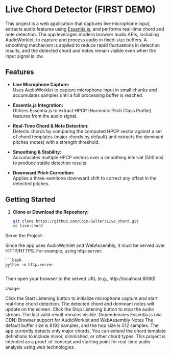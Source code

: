# Live Chord Detector (FIRST DEMO)

This project is a web application that captures live microphone input, extracts audio features using [Essentia.js](https://github.com/MTG/essentia.js), and performs real-time chord and note detection. The app leverages modern browser audio APIs, including AudioWorklet, to capture and process audio in fixed-size buffers. A smoothing mechanism is applied to reduce rapid fluctuations in detection results, and the detected chord and notes remain visible even when the input signal is low.

## Features

- **Live Microphone Capture:**  
  Uses AudioWorklet to capture microphone input in small chunks and accumulates samples until a full processing buffer is reached.

- **Essentia.js Integration:**  
  Utilizes Essentia.js to extract HPCP (Harmonic Pitch Class Profile) features from the audio signal.

- **Real-Time Chord & Note Detection:**  
  Detects chords by comparing the computed HPCP vector against a set of chord templates (major chords by default) and extracts the dominant pitches (notes) with a strength threshold.

- **Smoothing & Stability:**  
  Accumulates multiple HPCP vectors over a smoothing interval (500 ms) to produce stable detection results.

- **Downward Pitch Correction:**  
  Applies a three-semitone downward shift to correct any offset in the detected pitches.

## Getting Started

1. **Clone or Download the Repository:**

    ```bash
    git clone https://github.com/Coin-Gulter/Live_chord.git
    cd live-chord
    ```
Serve the Project:

Since the app uses AudioWorklet and WebAssembly, it must be served over HTTP/HTTPS. For example, using http-server:

    ```bash
    python -m http.server
    ```

Then open your browser to the served URL (e.g., http://localhost:8080)

Usage:

Click the Start Listening button to initialize microphone capture and start real-time chord detection.
The detected chord and dominant notes will update on the screen.
Click the Stop Listening button to stop the audio stream. The last valid result remains visible.
Dependencies
Essentia.js (via CDN)
Browser support for AudioWorklet and WebAssembly
Notes
The default buffer size is 8192 samples, and the hop size is 512 samples.
The app currently detects only major chords. You can extend the chord template definitions to include minor, diminished, or other chord types.
This project is intended as a proof-of-concept and starting point for real-time audio analysis using web technologies.